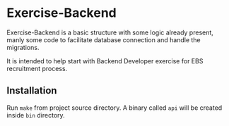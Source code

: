 # Exercise-Backend

Exercise-Backend is a basic structure with some logic already present, manly some code to facilitate database connection and handle the migrations.

It is intended to help start with Backend Developer exercise for EBS recruitment process.

## Installation

Run ```make``` from project source directory. A binary called ```api``` will be created inside ```bin``` directory.
